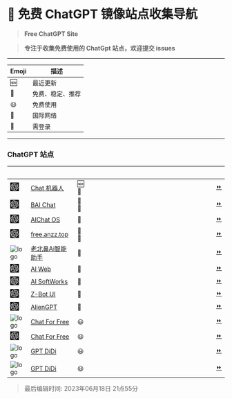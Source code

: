 # 🥰 免费 ChatGPT 镜像站点收集导航
> **Free ChatGPT Site**

> **专注于收集免费使用的 ChatGpt 站点，欢迎提交 issues**

----

| Emoji | 描述       |
|----|-----------|
| 🆕 | 最近更新      |
| 🥰 | 免费、稳定、推荐   |
| 😃 | 免费使用 |
| 🛫 | 国际网络 |
| 🔐 | 需登录 |

----

### ChatGPT 站点

----

<table>

<table>

  <tr>
    <td><img style="height: 20px;" src="https://raw.githubusercontent.com/wealice/file/main/pwa-192x192.png" alt="logo"></td>
    <td><a href="https://c1ns.cn/chat/" target="_blank"> Chat 机器人 </a> </td>
    <td>🆕🥰</td>
    <td></td> 
    <td style="width: 60%; text-align: right;"><a href="https://c1ns.cn/chat/" target="_blank">⏩</a> </td> 
  </tr>

  <tr>
    <td><img style="height: 20px;" src="https://raw.githubusercontent.com/wealice/file/main/pwa-192x192.png" alt="logo"></td>
    <td><a href="https://chatbot.theb.ai/" target="_blank"> BAI Chat </a> </td>
    <td>🛫🥰</td>
    <td></td> 
    <td style="width: 60%; text-align: right;"><a href="https://chatbot.theb.ai/" target="_blank">⏩</a> </td> 
  </tr>

  <tr>
    <td><img style="height: 20px;" src="https://raw.githubusercontent.com/wealice/file/main/pwa-192x192.png" alt="logo"></td>
    <td><a href="https://chat2.jinshutuan.com/" target="_blank"> AIChat OS </a> </td>
    <td>🥰</td>
    <td></td> 
    <td style="width: 60%; text-align: right;"><a href="https://chat2.jinshutuan.com/" target="_blank">⏩</a> </td> 
  </tr>

  <tr>
    <td><img style="height: 20px;" src="https://raw.githubusercontent.com/wealice/file/main/pwa-192x192.png" alt="logo"></td>
    <td><a href="https://free.anzz.top/" target="_blank"> free.anzz.top </a> </td>
    <td>🛫🥰</td>
    <td> </td> 
    <td style="width: 60%; text-align: right;"><a href="https://free.anzz.top/" target="_blank">⏩</a> </td> 
  </tr>

  <tr>
    <td><img style="height: 20px;" src="https://st.ai55.cc/favicon/gpt.xcbl.cc.ico" alt="logo"></td>
    <td><a href="https://11133091303.ai401.live/" target="_blank"> 老北鼻Ai智能助手 </a> </td>
    <td>🥰</td>
    <td></td> 
    <td style="width: 60%; text-align: right;"><a href="https://11133091303.ai401.live/" target="_blank">⏩</a> </td> 
  </tr>

  <tr>
    <td><img style="height: 20px;" src="https://raw.githubusercontent.com/wealice/file/main/pwa-192x192.png" alt="logo"></td>
    <td><a href="https://4jkh7.aitianhu.icu/" target="_blank"> AI Web </a> </td>
    <td>🥰</td>
    <td></td> 
    <td style="width: 60%; text-align: right;"><a href="https://4jkh7.aitianhu.icu/" target="_blank">⏩</a> </td> 
  </tr>

  <tr>
    <td><img style="height: 20px;" src="https://raw.githubusercontent.com/wealice/file/main/pwa-192x192.png" alt="logo"></td>
    <td><a href="https://www.aisoftworks.com/" target="_blank"> AI SoftWorks </a> </td>
    <td>🥰</td>
    <td></td> 
    <td style="width: 60%; text-align: right;"><a href="https://www.aisoftworks.com/" target="_blank">⏩</a> </td> 
  </tr>

  <tr>
    <td><img style="height: 20px;" src="https://raw.githubusercontent.com/wealice/file/main/pwa-192x192.png" alt="logo"></td>
    <td><a href="http://154.89.106.74:8000/zh" target="_blank"> Z-Bot UI </a> </td>
    <td>🥰</td>
    <td></td> 
    <td style="width: 60%; text-align: right;"><a href="http://154.89.106.74:8000/zh" target="_blank">⏩</a> </td> 
  </tr>

  <tr>
    <td><img style="height: 20px;" src="https://raw.githubusercontent.com/wealice/file/main/pwa-192x192.png" alt="logo"></td>
    <td><a href="https://chat.waixingyun.cn/" target="_blank"> AlienGPT </a> </td>
    <td>🥰</td>
    <td></td> 
    <td style="width: 60%; text-align: right;"><a href="https://chat.waixingyun.cn/" target="_blank">⏩</a> </td> 
  </tr>

  <td><img style="height: 20px;" src="https://chat13.xeasy.me/favicon.svg" alt="logo"></td>
    <td><a href="https://chat13.xeasy.me/" target="_blank"> Chat For Free </a> </td>
    <td>😃</td>
    <td></td> 
    <td style="width: 60%; text-align: right;"><a href="https://chat13.xeasy.me/" target="_blank">⏩</a> </td> 
  </tr>

  <tr>
    <td><img style="height: 20px;" src="https://raw.githubusercontent.com/wealice/file/main/pwa-192x192.png" alt="logo"></td>
    <td><a href="https://chat.4.bnu120.space/" target="_blank"> Chat For Free </a> </td>
    <td>😃</td>
    <td></td> 
    <td style="width: 60%; text-align: right;"><a href="https://chat.4.bnu120.space/" target="_blank">⏩</a> </td> 
  </tr>

  <tr>
    <td><img style="height: 20px;" src="https://gptdidi.com/favicon.ico" alt="logo"></td>
    <td><a href="https://gptdidi.com/" target="_blank"> GPT DiDi </a> </td>
    <td>😃</td>
    <td></td> 
    <td style="width: 60%; text-align: right;"><a href="https://gptdidi.com/" target="_blank">⏩</a> </td> 
  </tr>

  <tr>
    <td><img style="height: 20px;" src="https://ai0.gptforlove.com/favicon.ico" alt="logo"></td>
    <td><a href="https://ai0.gptforlove.com/" target="_blank"> GPT DiDi </a> </td>
    <td>😃</td>
    <td></td> 
    <td style="width: 60%; text-align: right;"><a href="https://ai0.gptforlove.com/" target="_blank">⏩</a> </td> 
  </tr>

</table>


<table>

> 最后编辑时间: 2023年06月18日 21点55分